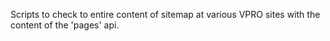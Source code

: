 Scripts to check to entire content of sitemap at various VPRO sites with the content of the 'pages' api.
